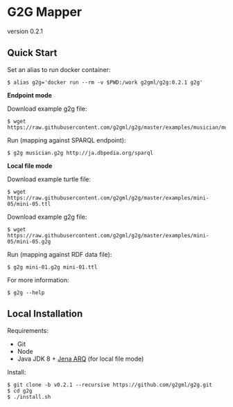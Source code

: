 # G2G Mapper

version 0.2.1

## Quick Start

Set an alias to run docker container:

    $ alias g2g='docker run --rm -v $PWD:/work g2gml/g2g:0.2.1 g2g'

**Endpoint mode**

Download example g2g file:

    $ wget https://raw.githubusercontent.com/g2gml/g2g/master/examples/musician/musician.g2g
    
Run (mapping against SPARQL endpoint):

    $ g2g musician.g2g http://ja.dbpedia.org/sparql

**Local file mode**

Download example turtle file:

    $ wget https://raw.githubusercontent.com/g2gml/g2g/master/examples/mini-05/mini-05.ttl
    
Download example g2g file:

    $ wget https://raw.githubusercontent.com/g2gml/g2g/master/examples/mini-05/mini-05.g2g
    
Run (mapping against RDF data file):

    $ g2g mini-01.g2g mini-01.ttl

For more information:

    $ g2g --help

## Local Installation

Requirements:

* Git
* Node
* Java JDK 8 + [Jena ARQ](https://jena.apache.org/documentation/query/index.html) (for local file mode)

Install:

    $ git clone -b v0.2.1 --recursive https://github.com/g2gml/g2g.git
    $ cd g2g
    $ ./install.sh
